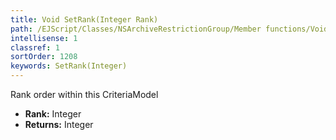 ```yaml
---
title: Void SetRank(Integer Rank)
path: /EJScript/Classes/NSArchiveRestrictionGroup/Member functions/Void SetRank(Integer p_0)
intellisense: 1
classref: 1
sortOrder: 1208
keywords: SetRank(Integer)
---
```



Rank order within this CriteriaModel



* **Rank:** Integer
* **Returns:** Integer


